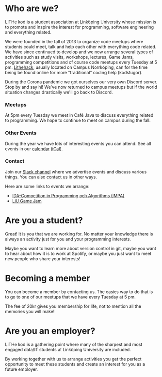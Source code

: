 # Who are we?

LiTHe kod is a student association at Linköping University whose mission
is to promote and inspire the interest for programming,
software engineering and everything related.

We were founded in the fall of 2013 to organize code meetups where students
could meet, talk and help each other with everything code related.  We have
since continued to develop and we now arrange several types of activities such
as study visits, workshops, lectures, Game Jams, programming competitions and of
course code meetups every Tuesday at 5 pm. <a
href="http://lithehack.se/">Lithehack</a>, usually located on Campus Norrköping,
can for the time being be found online for more "traditional" coding help (kodstugor).

During the Corona pandemic we got ourselves our very own Discord server. Stop by
and say hi! We've now returned to campus meetups but if the world situation
changes drastically we'll go back to Discord.

<div id="introduction">
    <div class="intro-card">
        <h3>Meetups</h3>
        <i class="symbol fas fa-mug-hot"></i>
        <p>
            At 5pm every Tuesday we meet in Café Java to discuss everything
            related to programming. We hope to continue to meet on campus during
            the fall.
        </p>
    </div>
    <div class="intro-card">
        <h3>Other Events</h3>
        <i class="symbol fas fa-calendar-day"></i>
        <p>
            During the year we have lots of interesting events you can attend.
            See all events in our <a
            href="https://calendar.google.com/calendar/b/0?cid=bGl0aGVrb2Quc2VfZmE0bXNnbDdxcG1zZG5zNW9jNGZxNDhhZ29AZ3JvdXAuY2FsZW5kYXIuZ29vZ2xlLmNvbQ">calendar</a>
            (<a href="https://calendar.google.com/calendar/ical/lithekod.se_fa4msgl7qpmsdns5oc4fq48ago%40group.calendar.google.com/public/basic.ics">iCal</a>).
        </p>
    </div>
    <div class="intro-card">
        <h3>Contact</h3>
        <i class="symbol fab fa-slack"></i>
        <p>
            Join our <a href="https://lithe-kod.slack.com/">Slack channel</a> where we advertise events and
            discuss various things.
            You can also <a href="/contact/en/">contact us</a> in other ways.
        </p>
    </div>
</div>

Here are some links to events we arrange:

* [IDA-Competition in Programming och Algorithms (IMPA)](https://www.ida.liu.se/projects/impa/new/)
* [LiU Game Jam](https://lithekod.se/gamejam/en/)

# Are you a student?

Great! It is you that we are working for.
No matter your knowledge there is always an activity just for you and
your programming interests.

Maybe you want to learn more about version control in git,
maybe you want to hear about how it is to work at Spotify,
or maybe you just want to meet new people who share your interests!

# Becoming a member

You can become a member by contacting us. The easies way to do that
is to go to one of our meetups that we have every Tuesday at 5 pm.

The fee of 20kr gives you membership for life, not to mention all
the memories you will make!

# Are you an employer?

LiTHe kod is a gathering point where many of the sharpest and most engaged data/IT
students at Linköping University are included.

By working together with us to arrange activities you get the perfect opportunity to
meet these students and create an interest for you as a future employer.
